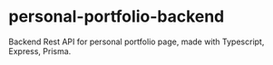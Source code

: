 # personal-portfolio-backend
Backend Rest API for personal portfolio page, made with Typescript, Express, Prisma.

